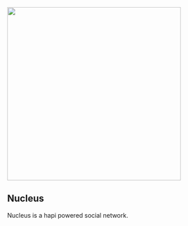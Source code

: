 <img src="https://www.jarrodyellets.com/images/BlogHubLogo.png" width="400px" />

## Nucleus

Nucleus is a hapi powered social network.  